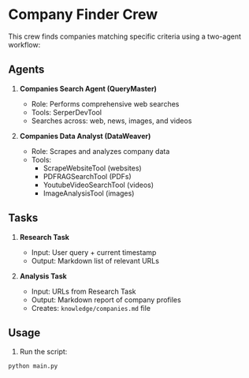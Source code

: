 # Company Finder Crew

This crew finds companies matching specific criteria using a two-agent workflow:

## Agents
1. **Companies Search Agent (QueryMaster)**
   - Role: Performs comprehensive web searches
   - Tools: SerperDevTool
   - Searches across: web, news, images, and videos

2. **Companies Data Analyst (DataWeaver)**
   - Role: Scrapes and analyzes company data
   - Tools:
     - ScrapeWebsiteTool (websites)
     - PDFRAGSearchTool (PDFs)
     - YoutubeVideoSearchTool (videos)
     - ImageAnalysisTool (images)

## Tasks
1. **Research Task**
   - Input: User query + current timestamp
   - Output: Markdown list of relevant URLs

2. **Analysis Task**
   - Input: URLs from Research Task
   - Output: Markdown report of company profiles
   - Creates: `knowledge/companies.md` file

## Usage
1. Run the script:
```bash
python main.py
